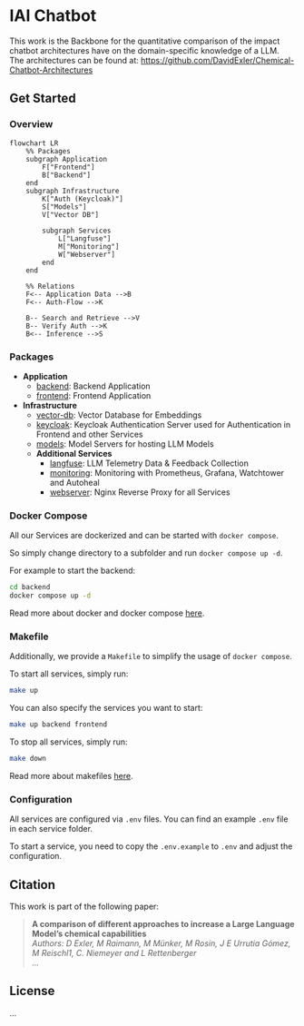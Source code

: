 # IAI Chatbot

This work is the Backbone for the quantitative comparison of the impact chatbot architectures have on the domain-specific knowledge of a LLM. The architectures can be found at: https://github.com/DavidExler/Chemical-Chatbot-Architectures

## Get Started

### Overview

```mermaid
flowchart LR
    %% Packages
    subgraph Application
        F["Frontend"]
        B["Backend"]
    end
    subgraph Infrastructure
        K["Auth (Keycloak)"]
        S["Models"]
        V["Vector DB"]

        subgraph Services
            L["Langfuse"]
            M["Monitoring"]
            W["Webserver"]
        end
    end

    %% Relations
    F<-- Application Data -->B
    F<-- Auth-Flow -->K

    B-- Search and Retrieve -->V
    B-- Verify Auth -->K
    B<-- Inference -->S
```

### Packages

- **Application**
  - [backend](./backend): Backend Application
  - [frontend](./frontend): Frontend Application
- **Infrastructure**
  - [vector-db](./vector-db): Vector Database for Embeddings
  - [keycloak](./keycloak): Keycloak Authentication Server used for Authentication in Frontend and other Services
  - [models](./models): Model Servers for hosting LLM Models
  - **Additional Services**
    - [langfuse](./langfuse): LLM Telemetry Data & Feedback Collection
    - [monitoring](./monitoring): Monitoring with Prometheus, Grafana, Watchtower and Autoheal
    - [webserver](./webserver): Nginx Reverse Proxy for all Services

### Docker Compose

All our Services are dockerized and can be started with `docker compose`.

So simply change directory to a subfolder and run `docker compose up -d`.

For example to start the backend:
```bash
cd backend
docker compose up -d
```

Read more about docker and docker compose [here](https://docs.docker.com/get-started/).

### Makefile

Additionally, we provide a `Makefile` to simplify the usage of `docker compose`.

To start all services, simply run:
```bash
make up
```

You can also specify the services you want to start:
```bash
make up backend frontend
```

To stop all services, simply run:
```bash
make down
```

Read more about makefiles [here](https://www.gnu.org/software/make/manual/make.html).

### Configuration

All services are configured via `.env` files. You can find an example `.env` file in each service folder.

To start a service, you need to copy the `.env.example` to `.env` and adjust the configuration.


## Citation

This work is part of the following paper:

> **A comparison of different approaches to increase a Large Language Model’s chemical capabilities**  
> *Authors: D Exler, M Raimann, M Münker, M Rosin, J E Urrutia
Gómez, M Reischl1, C. Niemeyer and L Rettenberger*  
> *...*


## License

...